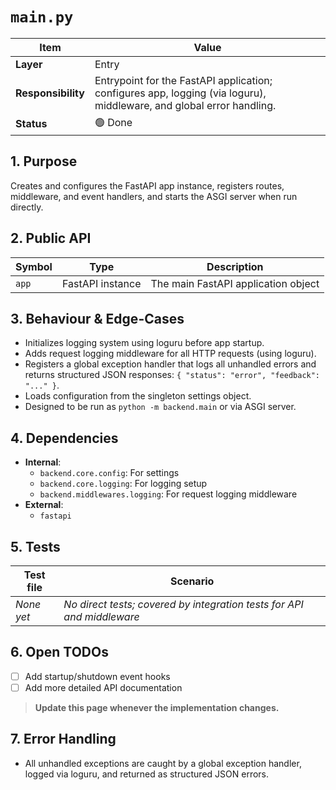<!-- filepath: c:\Users\00010654\Documents\Git\ReViewPoint\docs\backend\main.py.md -->

# `main.py`

| Item               | Value                                                                                                                |
| ------------------ | -------------------------------------------------------------------------------------------------------------------- |
| **Layer**          | Entry                                                                                                                |
| **Responsibility** | Entrypoint for the FastAPI application; configures app, logging (via loguru), middleware, and global error handling. |
| **Status**         | 🟢 Done                                                                                                              |

## 1. Purpose

Creates and configures the FastAPI app instance, registers routes, middleware, and event handlers, and starts the ASGI server when run directly.

## 2. Public API

| Symbol | Type             | Description                         |
| ------ | ---------------- | ----------------------------------- |
| `app`  | FastAPI instance | The main FastAPI application object |

## 3. Behaviour & Edge-Cases

- Initializes logging system using loguru before app startup.
- Adds request logging middleware for all HTTP requests (using loguru).
- Registers a global exception handler that logs all unhandled errors and returns structured JSON responses: `{ "status": "error", "feedback": "..." }`.
- Loads configuration from the singleton settings object.
- Designed to be run as `python -m backend.main` or via ASGI server.

## 4. Dependencies

- **Internal**:
  - `backend.core.config`: For settings
  - `backend.core.logging`: For logging setup
  - `backend.middlewares.logging`: For request logging middleware
- **External**:
  - `fastapi`

## 5. Tests

| Test file  | Scenario                                                               |
| ---------- | ---------------------------------------------------------------------- |
| _None yet_ | _No direct tests; covered by integration tests for API and middleware_ |

## 6. Open TODOs

- [ ] Add startup/shutdown event hooks
- [ ] Add more detailed API documentation

> **Update this page whenever the implementation changes.**

## 7. Error Handling

- All unhandled exceptions are caught by a global exception handler, logged via loguru, and returned as structured JSON errors.
